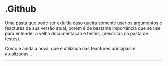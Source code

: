 # .Github

Uma pasta que pode ser exluída caso queira somente usar os argumentos e feactures de sua versão atual, porém é de bastante importância que se use para entender a velha documentação e testes, (descritas na pasta de testes).

Como é ainda a nova, que é utilizada nas feactures principais e atualizadas...

---